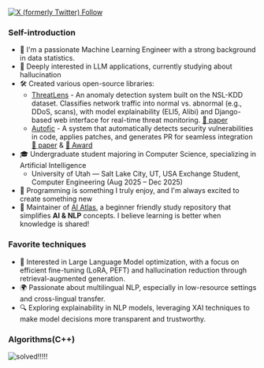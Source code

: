 [![X (formerly Twitter) Follow](https://img.shields.io/badge/Follow%20%40pxxxguin-000000?style=flat&logo=x&logoColor=white)](https://x.com/pxxxguin?s=11)

### Self-introduction

- 🎨 I'm a passionate Machine Learning Engineer with a strong background in data statistics.
- 🤖 Deeply interested in LLM applications, currently studying about hallucination
- 🛠 Created various open-source libraries:
  - [ThreatLens](https://github.com/pxxguin/Development_of_an_Anomaly_Detection_System) - An anomaly detection system built on the NSL-KDD dataset. Classifies network traffic into normal vs. abnormal (e.g., DDoS, scans), with model explainability (ELI5, Alibi) and Django-based web interface for real-time threat monitoring. [📑 paper](https://drive.google.com/file/d/1bb2mo1Xd6Cn7xLRcqO-oxjyuLvgc343c/view?usp=sharing)
  - [Autofic](https://github.com/AutoFiC) - A system that automatically detects security vulnerabilities in code, applies patches, and generates PR for seamless integration [📑 paper](https://drive.google.com/file/d/1R3YJRcVCDjqAKCcpQp3u2JyK1ouGf0w6/view?usp=sharing) & [🥇 Award](https://drive.google.com/file/d/1Pec-udS-5RLdiTHsQlt03JyRTjgB-V24/view?usp=sharing)
- 🎓 Undergraduate student majoring in Computer Science, specializing in Artificial Intelligence
  - University of Utah — Salt Lake City, UT, USA Exchange Student, Computer Engineering (Aug 2025 – Dec 2025)
- 👾 Programming is something I truly enjoy, and I'm always excited to create something new
- 🌱 Maintainer of [AI Atlas](https://github.com/AI-Atlas/Natural-Language-Processing), a beginner friendly study repository that simplifies **AI & NLP** concepts. I believe learning is better when knowledge is shared!


### Favorite techniques

- 📖 Interested in Large Language Model optimization, with a focus on efficient fine-tuning (LoRA, PEFT) and hallucination reduction through retrieval-augmented generation.
- 🌍 Passionate about multilingual NLP, especially in low-resource settings and cross-lingual transfer.
- 🔍 Exploring explainability in NLP models, leveraging XAI techniques to make model decisions more transparent and trustworthy.

### Algorithms(C++)
![solved!!!!!](http://mazassumnida.wtf/api/v2/generate_badge?boj=changetheworld)
